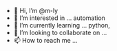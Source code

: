 - 👋 Hi, I’m @m-ly
- 👀 I’m interested in ... automation
- 🌱 I’m currently learning ... python, 
- 💞️ I’m looking to collaborate on ...
- 📫 How to reach me ...

<!---
m-ly/m-ly is a ✨ special ✨ repository because its `README.md` (this file) appears on your GitHub profile.
You can click the Preview link to take a look at your changes.
--->
